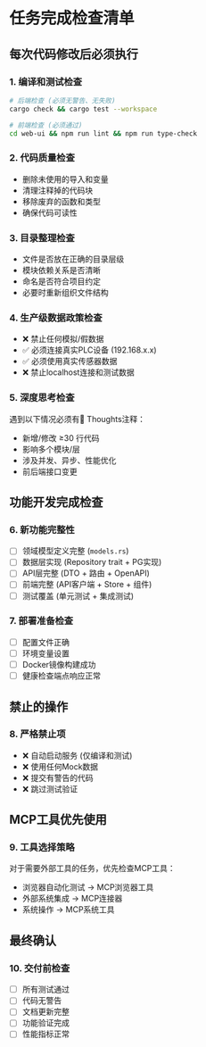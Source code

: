 # 任务完成检查清单

## 每次代码修改后必须执行

### 1. 编译和测试检查
```bash
# 后端检查 (必须无警告、无失败)
cargo check && cargo test --workspace

# 前端检查 (必须通过)
cd web-ui && npm run lint && npm run type-check
```

### 2. 代码质量检查
- 删除未使用的导入和变量
- 清理注释掉的代码块  
- 移除废弃的函数和类型
- 确保代码可读性

### 3. 目录整理检查
- 文件是否放在正确的目录层级
- 模块依赖关系是否清晰
- 命名是否符合项目约定
- 必要时重新组织文件结构

### 4. 生产级数据政策检查
- ❌ 禁止任何模拟/假数据
- ✅ 必须连接真实PLC设备 (192.168.x.x)
- ✅ 必须使用真实传感器数据
- ❌ 禁止localhost连接和测试数据

### 5. 深度思考检查
遇到以下情况必须有💭 Thoughts注释：
- 新增/修改 ≥30 行代码
- 影响多个模块/层
- 涉及并发、异步、性能优化
- 前后端接口变更

## 功能开发完成检查

### 6. 新功能完整性
- [ ] 领域模型定义完整 (`models.rs`)
- [ ] 数据层实现 (Repository trait + PG实现)
- [ ] API层完整 (DTO + 路由 + OpenAPI)
- [ ] 前端完整 (API客户端 + Store + 组件)
- [ ] 测试覆盖 (单元测试 + 集成测试)

### 7. 部署准备检查
- [ ] 配置文件正确
- [ ] 环境变量设置
- [ ] Docker镜像构建成功
- [ ] 健康检查端点响应正常

## 禁止的操作

### 8. 严格禁止项
- ❌ 自动启动服务 (仅编译和测试)
- ❌ 使用任何Mock数据
- ❌ 提交有警告的代码
- ❌ 跳过测试验证

## MCP工具优先使用

### 9. 工具选择策略
对于需要外部工具的任务，优先检查MCP工具：
- 浏览器自动化测试 → MCP浏览器工具
- 外部系统集成 → MCP连接器
- 系统操作 → MCP系统工具

## 最终确认

### 10. 交付前检查
- [ ] 所有测试通过
- [ ] 代码无警告
- [ ] 文档更新完整
- [ ] 功能验证完成
- [ ] 性能指标正常